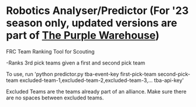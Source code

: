 # Robotics Analyser/Predictor (For '23 season only, updated versions are part of [The Purple Warehouse](https://github.com/HarkerRobo/the-purple-warehouse))

FRC Team Ranking Tool for Scouting

-Ranks 3rd pick teams given a first and second pick team

To use, run 'python predictor.py tba-event-key first-pick-team second-pick-team excluded-team-1,excluded-team-2,excluded-team-3,... tba-api-key'

Excluded Teams are the teams already part of an alliance. Make sure there are no spaces between excluded teams.
